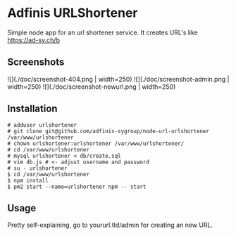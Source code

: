 # Adfinis URLShortener

Simple node app for an url shortener service.
It creates URL's like https://ad-sy.ch/b

## Screenshots

![](./doc/screenshot-404.png | width=250)
![](./doc/screenshot-admin.png | width=250)
![](./doc/screenshot-newurl.png | width=250)

## Installation

```
# adduser urlshortener
# git clone git@github.com/adfinis-sygroup/node-url-urlshortener /var/www/urlshortener
# chown urlshortener:urlshortener /var/www/urlshortener/
# cd /var/www/urlshortener
# mysql urlshortener < db/create.sql
# vim db.js # <- adjust username and password
# su - urlshortener
$ cd /var/www/urlshortener
$ npm install
$ pm2 start --name=urlshortener npm -- start
```

## Usage

Pretty self-explaining, go to yoururl.tld/admin for creating an new URL.
